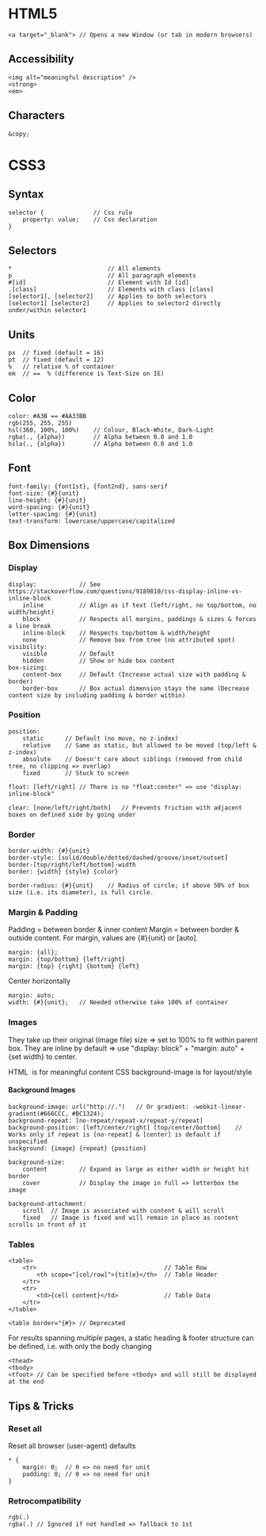 # HTML5
	<a target="_blank">	// Opens a new Window (or tab in modern browsers)

## Accessibility
	<img alt="meaningful description" />
	<strong>
	<em>

## Characters
	&copy;

# CSS3
## Syntax
	selector {				// Css rule
		property: value;	// Css declaration
	}

## Selectors
	*							// All elements
	p 							// All paragraph elements
	#[id]						// Element with Id [id]
	.[class]					// Elements with class [class]
	[selector1], [selector2]	// Applies to both selectors
	[selector1] [selector2]		// Applies to selector2 directly under/within selector1

## Units
	px	// fixed (default = 16)
	pt	// fixed (default = 12)
	%	// relative % of container
	em	// ==  % (difference is Text-Size on IE)

## Color
	color: #A3B == #AA33BB
	rgb(255, 255, 255)
	hsl(360, 100%, 100%)	// Colour, Black-White, Dark-Light
	rgba(., {alpha})		// Alpha between 0.0 and 1.0
	hsla(., {alpha})		// Alpha between 0.0 and 1.0

## Font
	font-family: {font1st}, {font2nd}, sans-serif
	font-size: {#}{unit}
	line-height: {#}{unit}
	word-spacing: {#}{unit}
	letter-spacing: {#}{unit}
	text-transform: lowercase/uppercase/capitalized


## Box Dimensions
### Display
	display:			// See https://stackoverflow.com/questions/9189810/css-display-inline-vs-inline-block
		inline			// Align as if text (left/right, no top/bottom, no width/height)
		block			// Respects all margins, paddings & sizes & forces a line break
		inline-block	// Respects top/bottom & width/height
		none			// Remove box from tree (no attributed spot)
	visibility:
		visible			// Default
		hidden			// Show or hide box content
	box-sizing:
		content-box		// Default (Increase actual size with padding & border)
		border-box		// Box actual dimension stays the same (Decrease content size by including padding & border within)

### Position
	position:
		static		// Default (no move, no z-index)
		relative	// Same as static, but allowed to be moved (top/left & z-index)
		absolute	// Doesn't care about siblings (removed from child tree, no clipping => overlap)
		fixed		// Stuck to screen
	
	float: [left/right]	// There is no "float:center" => use "display: inline-block"
	
	clear: [none/left/right/both]	// Prevents friction with adjacent boxes on defined side by going under

### Border
	border-width: {#}{unit}
	border-style: [solid/double/dotted/dashed/groove/inset/outset]
	border-[top/right/left/bottom]-width
	border: {width} {style} {color}

	border-radius: {#}{unit}	// Radius of circle; if above 50% of box size (i.e. its diameter), is full circle.

### Margin & Padding
Padding = between border & inner content
Margin = between border & outside content.
For margin, values are {#}{unit} or [auto].

	margin: {all};
	margin: {top/bottom} {left/right}
	margin: {top} {right} {bottom} {left}

Center horizontally

	margin: auto;
	width: {#}{unit};	// Needed otherwise take 100% of container

	
### Images
They take up their original (image file) size => set to 100% to fit within parent box.
They are inline by default => use "display: block" + "margin: auto" + {set width} to center.

HTML <img> is for meaningful content
CSS background-image is for layout/style

#### Background Images
	background-image: url("http://.")	// Or gradient: -webkit-linear-gradient(#666CCC, #BC1324);
	background-repeat: [no-repeat/repeat-x/repeat-y/repeat]
	background-position: [left/center/right] [top/center/bottom]	// Works only if repeat is [no-repeat] & [center] is default if unspecified
	background: {image} {repeat} {position}
	
	background-size:
		content			// Expand as large as either width or height hit border
		cover			// Display the image in full => letterbox the image
		
	background-attachment:
		scroll	// Image is associated with content & will scroll
		fixed	// Image is fixed and will remain in place as content scrolls in front of it

### Tables
	<table>
		<tr>									// Table Row
			<th scope="[col/row]">{title}</th>	// Table Header
		</tr>
		<tr>
			<td>{cell content}</td>				// Table Data
		</tr>
	</table>
	
	<table border="{#}>	// Deprecated
	
For results spanning multiple pages, a static heading & footer structure can be defined, i.e. with only the body changing

	<thead>
	<tbody>
	<tfoot>	// Can be specified before <tbody> and will still be displayed at the end
	
## Tips & Tricks
### Reset all
Reset all browser (user-agent) defaults

	* {
		margin: 0;	// 0 => no need for unit
		padding: 0;	// 0 => no need for unit
	}

### Retrocompatibility
	rgb(.)
	rgba(.)	// Ignored if not handled => fallback to 1st
